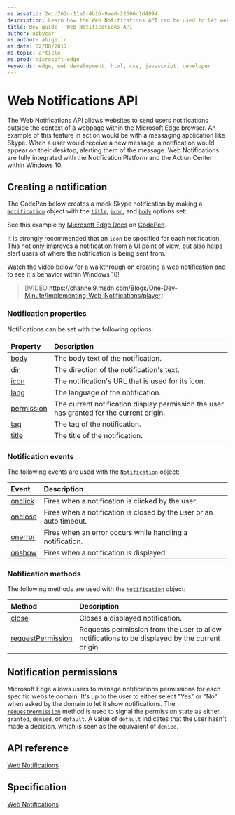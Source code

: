 ```yaml
---
ms.assetid: 2ecc762c-11a5-4b16-9aed-22606c1d4994
description: Learn how the Web Notifications API can be used to let websites send users notifications outside the context of the Microsoft Edge browser.
title: Dev guide - Web Notifications API
author: abbycar
ms.author: abigailc
ms.date: 02/08/2017
ms.topic: article
ms.prod: microsoft-edge
keywords: edge, web development, html, css, javascript, developer
---
```


# Web Notifications API

The Web Notifications API allows websites to send users notifications outside the context of a webpage within the Microsoft Edge browser. An example of this feature in action would be with a messaging application like Skype. When a user would receive a new message, a notification would appear on their desktop, alerting them of the message. Web Notifications are fully integrated with the Notification Platform and the Action Center within Windows 10. 

## Creating a notification

The CodePen below creates a mock Skype notification by making a [`Notification`](https://msdn.microsoft.com/library/mt710818) object with the [`title`](https://msdn.microsoft.com/library/mt710826), [`icon`](https://msdn.microsoft.com/library/mt710814), and [`body`](https://msdn.microsoft.com/library/mt710811) options set:

<div class="codepen-wrap"><p data-height="300" data-theme-id="23761" data-slug-hash="RGbxWW" data-default-tab="result" data-user="MicrosoftEdgeDocumentation" data-embed-version="2" data-editable="true" class="codepen">See this example by <a href="https://codepen.io/MicrosoftEdgeDocumentation">Microsoft Edge Docs</a> on <a href="https://codepen.io/MicrosoftEdgeDocumentation/pen/RGbxWW/">CodePen</a>.</p></div><script async src="//assets.codepen.io/assets/embed/ei.js"></script>

It is strongly recommended that an `icon` be specified for each notification. This not only improves a notification from a UI point of view, but also helps alert users of where the notification is being sent from.

Watch the video below for a walkthrough on creating a web notification and to see it's behavior within Windows 10!

> [!VIDEO https://channel9.msdn.com/Blogs/One-Dev-Minute/Implementing-Web-Notifications/player]

### Notification properties

Notifications can be set with the following options:

Property | Description
:-------- | :----------
[body](https://msdn.microsoft.com/library/mt710811) | The body text of the notification.
[dir](https://msdn.microsoft.com/library/mt710813) | The direction of the notification's text.
[icon](https://msdn.microsoft.com/library/mt710814) | The notification's URL that is used for its icon.
[lang](https://msdn.microsoft.com/library/mt710815) | The language of the notification.
[permission](https://msdn.microsoft.com/library/mt670637) | The current notification display permission the user has granted for the current origin.
[tag](https://msdn.microsoft.com/library/mt710825) | The tag of the notification.
[title](https://msdn.microsoft.com/library/mt710826) | The title of the notification.

### Notification events

The following events are used with the [`Notification`](https://msdn.microsoft.com/library/mt710818) object:

Event | Description
:-------- | :----------
[onclick](https://msdn.microsoft.com/library/mt712180) | Fires when a notification is clicked by the user.
[onclose](https://msdn.microsoft.com/library/mt712178) | Fires when a notification is closed by the user or an auto timeout.
[onerror](https://msdn.microsoft.com/library/mt712181) | Fires when an error occurs while handling a notification.
[onshow](https://msdn.microsoft.com/library/mt712182) | Fires when a notification is displayed.

### Notification methods

The following methods are used with the [`Notification`](https://msdn.microsoft.com/library/mt710818) object:

Method | Description
:-------- | :----------
[close](https://msdn.microsoft.com/library/mt670636) | Closes a displayed notification.
[requestPermission](https://msdn.microsoft.com/library/mt710824) | Requests permission from the user to allow notifications to be displayed by the current origin.

## Notification permissions

Microsoft Edge allows users to manage notifications permissions for each specific website domain. It's up to the user to either select "Yes" or "No" when asked by the domain to let it show notifications. The [`requestPermission`](https://msdn.microsoft.com/library/mt710824) method is used to signal the permission state as either `granted`, `denied`, or `default`. A value of `default` indicates that the user hasn't made a decision, which is seen as the equivalent of `denied`.




## API reference

[Web Notifications](https://msdn.microsoft.com/library/mt710827)

## Specification

[Web Notifications](https://www.w3.org/TR/notifications/)
